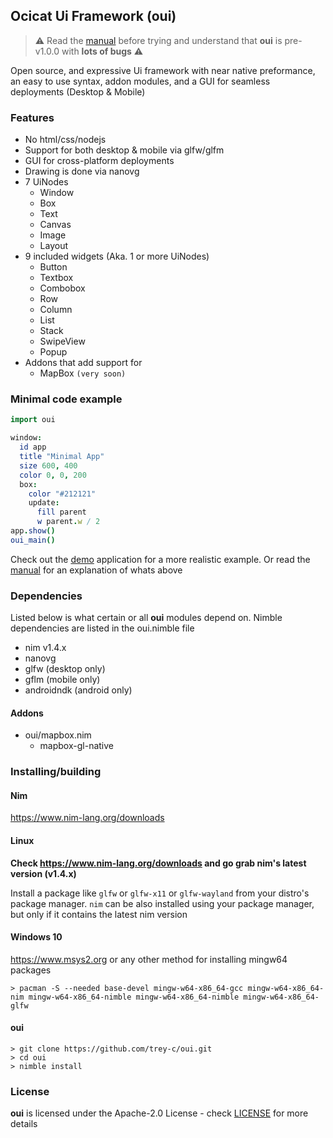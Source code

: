 ## Ocicat Ui Framework (oui)

> :warning: Read the [manual](doc/MANUAL.md) before trying and understand that **oui** is pre-v1.0.0 with **lots of bugs** :warning:

Open source, and expressive Ui framework with near native preformance, an easy to use syntax, addon modules, and a GUI for seamless deployments (Desktop & Mobile)

### Features

- No html/css/nodejs
- Support for both desktop & mobile via glfw/glfm
- GUI for cross-platform deployments
- Drawing is done via nanovg
- 7 UiNodes
  * Window
  * Box
  * Text
  * Canvas
  * Image
  * Layout
- 9 included widgets (Aka. 1 or more UiNodes)
  * Button
  * Textbox
  * Combobox
  * Row
  * Column
  * List
  * Stack
  * SwipeView
  * Popup
- Addons that add support for
  * MapBox `(very soon)`

### Minimal code example

```nim
import oui

window:
  id app
  title "Minimal App"
  size 600, 400
  color 0, 0, 200
  box:
    color "#212121"
    update:
      fill parent
      w parent.w / 2
app.show()
oui_main()
```

Check out the [demo](/demo) application for a more realistic example. Or read the [manual](doc/MANUAL.md) for an explanation of whats above

### Dependencies

Listed below is what certain or all **oui** modules depend on. Nimble dependencies are listed in the oui.nimble file

- nim v1.4.x
- nanovg
- glfw (desktop only)
- gflm (mobile only)
- androidndk (android only)

#### Addons

- oui/mapbox.nim
  * mapbox-gl-native

### Installing/building

#### Nim

https://www.nim-lang.org/downloads

#### Linux 

**Check https://www.nim-lang.org/downloads and go grab nim's latest version (v1.4.x)**

Install a package like `glfw` or `glfw-x11` or `glfw-wayland` from your distro's package manager.
`nim` can be also installed using your package manager, but only if it contains the latest nim version 

#### Windows 10

https://www.msys2.org or any other method for installing mingw64 packages

```shell
> pacman -S --needed base-devel mingw-w64-x86_64-gcc mingw-w64-x86_64-nim mingw-w64-x86_64-nimble mingw-w64-x86_64-nimble mingw-w64-x86_64-glfw
```
#### oui

```shell
> git clone https://github.com/trey-c/oui.git
> cd oui
> nimble install
```

### License

**oui** is licensed under the Apache-2.0 License - check [LICENSE](LICENSE) for more details
